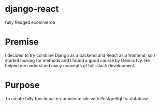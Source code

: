 # django-react
fully fledged ecommerce
# Premise
I decided to try combine Django as a backend and React as a frontend, so I started looking for methods and I found a good course by Dennis Ivy. He helped me understand many concepts of full-stack development.
# Purpose
To create fully functional e-commerce site with PostgreSql for database.
